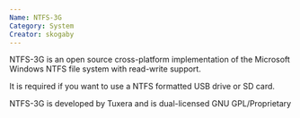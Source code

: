 ```yaml
---
Name: NTFS-3G
Category: System
Creator: skogaby
---
```

NTFS-3G is an open source cross-platform implementation of the Microsoft Windows NTFS file system with read-write support.

It is required if you want to use a NTFS formatted USB drive or SD card.

NTFS-3G is developed by Tuxera and is dual-licensed GNU GPL/Proprietary